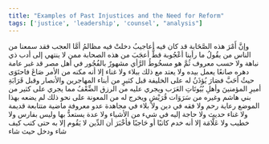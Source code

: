 ```yaml
---
title: "Examples of Past Injustices and the Need for Reform"
tags: ['justice', 'leadership', 'counsel', "analysis"]
---
```


 وإنَّ أَمْرَ هذه الصَّحَابة قد كان فيه أعاجيبُ دخلتْ فيه مظالمُ أمَّا العجب فقد سمعنا من الناس من يقُولُ ما رأينا أعْجُوبة قطُّ أعجَبَ من هذه الصحابة ممن لا ينتهي إلى أدب ذي نباهة ولا حسب معروف ثُمَّ هو مسخُوطُ الرَّأي مشهورٌ بالفُجُور في أهل مصر قد غبر عامة دهره صانعًا يعمل بيده ولا يعتد مع ذلك ببلاء ولا غناء إلا أنه مكنه من الأمر صَاغَ فاحتَوَى حيثُ أحَبَّ فصَارَ يُؤذَنُ له على الخليفة قبل كثيرٍ من أبناء المهاجرين والأنصار وقبل قَرَابَةِ أميرِ المؤمنينَ وأهلِ بُيُوتَاتِ العَرَب ويجري عليه من الرزق الضِّعْفُ مما يجري على كثير من بني هاشم وغيره من سَرَوَات قُرَيْشٍ ويخرج له من المعونة على نحو ذلك لم يضعه بهذا الموضع رعاية رحم ولا فقه في دين ولا بلاء في مجاهدة عدو معروفة ماضية متتابعة قديمة ولا غناء حديث ولا حاجة إليه في شيء من الأشياء ولا عدة يستعدُّ بها  وليس بفارس ولا خطيب ولا عَلَّامَة إلا أنه خدم كاتبًا أو حَاجبًا فأخْبَرَ أن الدِّين لا يَقُوم إلا به حتى كتب كيف شاء ودخل حيث شاء
